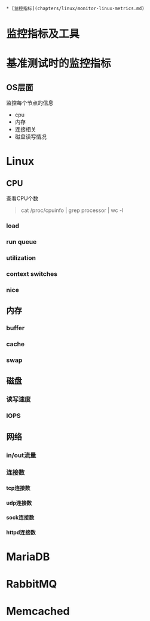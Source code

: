 

    * [监控指标](chapters/linux/monitor-linux-metrics.md)


# 监控指标及工具



# 基准测试时的监控指标
## OS层面
监控每个节点的信息

* cpu
* 内存
* 连接相关
* 磁盘读写情况


# Linux
## CPU
查看CPU个数  

> cat /proc/cpuinfo | grep processor | wc -l



### load

### run queue

### utilization

### context switches

### nice



## 内存
### buffer

### cache

### swap



## 磁盘
### 读写速度


### IOPS



## 网络
### in/out流量

### 连接数
#### tcp连接数

#### udp连接数

#### sock连接数

#### httpd连接数



# MariaDB


# RabbitMQ

# Memcached



























